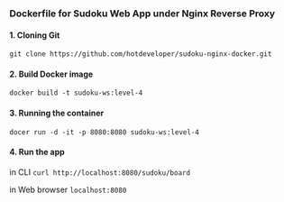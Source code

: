 ### Dockerfile for Sudoku Web App under Nginx Reverse Proxy

#### 1. Cloning Git 
`git clone https://github.com/hotdeveloper/sudoku-nginx-docker.git`

#### 2. Build Docker image
`docker build -t sudoku-ws:level-4`

#### 3. Running the container
`docer run -d -it -p 8080:8080 sudoku-ws:level-4`

#### 4. Run the app
in CLI 
`curl http://localhost:8080/sudoku/board`

in Web browser
`localhost:8080`
